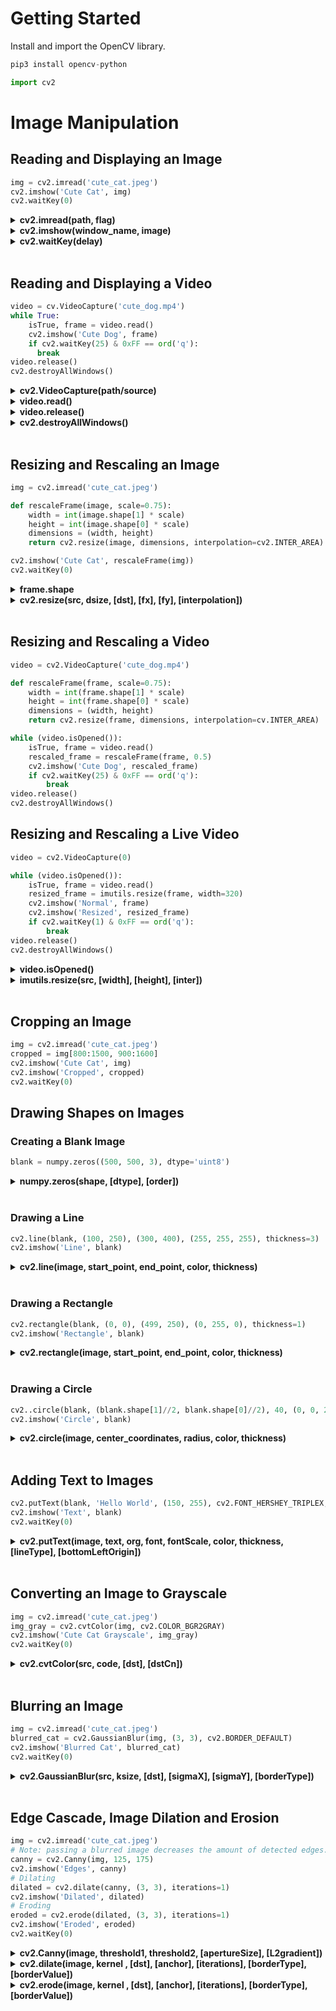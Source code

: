 # Getting Started

Install and import the OpenCV library.

```py
pip3 install opencv-python
```

```py
import cv2
```

# Image Manipulation

## Reading and Displaying an Image

```py
img = cv2.imread('cute_cat.jpeg')
cv2.imshow('Cute Cat', img)
cv2.waitKey(0)
```

<details><summary><strong>cv2.imread(path, flag)</strong></summary>

<br>

Capture an image from a specified file, which you can then assign to a variable. If an image can't be read, this method returns an empty matrix.

This method accepts two parameters:

- `path`: the path to the specified image in a string format.
- `flag`: specifies the way in which the image should be read. The default flag is `cv2.IMREAD_COLOR`.

These are the three possible flag parameters for the method:

- `cv2.IMREAD_COLOR` (default): It specifies to load a color image. Any transparency of image will be neglected. Alternatively, we can pass integer value 1 for this flag.
- `cv2.IMREAD_GRAYSCALE`: It specifies to load an image in grayscale mode. Alternatively, we can pass integer value 0 for this flag.
- `cv2.IMREAD_UNCHANGED`: It specifies to load an image as such including alpha channel. Alternatively, we can pass integer value -1 for this flag.

</details>

<details><summary><strong>cv2.imshow(window_name, image)</strong></summary>

<br>

Display an image in a new window. The window will automatically scale to the image size.

This method accepts two parameters:

- `window_name`: a string respresenting the name of the window in which the image will be displayed.
- `image`: the source image that will be displayed in the window.

</details>

<details><summary><strong>cv2.waitKey(delay)</strong></summary>

<br>

Necessary to avoid the script from immediately terminating.

The method accepts a `delay` input in milliseconds. This is the time that the script will wait for the program to continue. If `0` is passed, the program will wait for input indefinitely. In this case, if waitkey is not used, the program will automatically terminate after the imshow line runs, resulting in the image flashing in screen for a fraction of a second. Passing a `0` wil ensure the image stays on screen until the user chooses to close it.

</details>

<br>

## Reading and Displaying a Video

```py
video = cv.VideoCapture('cute_dog.mp4')
while True:
    isTrue, frame = video.read()
    cv2.imshow('Cute Dog', frame)
    if cv2.waitKey(25) & 0xFF == ord('q'):
      break
video.release()
cv2.destroyAllWindows()

```

<details><summary><strong>cv2.VideoCapture(path/source)</strong></summary>

<br>

Create a video capture object from a source, which can then be stored in a variable.

This method accepts the source of the video as a parameter. Passing path to a video as a string will allow you to use a local video file. An integer can also be passed, and refers to a camera on the computer. Passing `0` will typically capture video from a webcam. Passing subsequent integers will allow accessing other cameras.

</details>

<details><summary><strong>video.read()</strong></summary>

<br>

Read the video frame by frame. It returns a boolean that tells us whether reading the frame was successful, and the frame itself. The operation needs to be performed inside a while loop.

</details>

<details><summary><strong>video.release()</strong></summary>

<br>

Close video or capturing device. Must be called before creating another instance of the video capture object.

</details>

<details><summary><strong>cv2.destroyAllWindows()</strong></summary>

<br>

Destroy all currently open windows. To destroy a specific window, use the function `cv2.destroyWindow()` where you pass the exact window name.

</details>

<br>

## Resizing and Rescaling an Image

```py
img = cv2.imread('cute_cat.jpeg')

def rescaleFrame(image, scale=0.75):
    width = int(image.shape[1] * scale)
    height = int(image.shape[0] * scale)
    dimensions = (width, height)
    return cv2.resize(image, dimensions, interpolation=cv2.INTER_AREA)

cv2.imshow('Cute Cat', rescaleFrame(img))
cv2.waitKey(0)
```

<details><summary><strong>frame.shape</strong></summary>

<br>

The `shape` property of an image returns the following tuple: (height, width, num_of_channels). For example a colored image with a resolution of 1920x1080 may return (1080, 1920, 3).

- `Height`: number of pixel rows in the image or the number of pixels in each column of the image array.
- `Width`: number of pixel columns in the image or the number of pixels in each row of the image array.
- `Number of channels`: number of components used to represent each pixel.

</details>

<details><summary><strong>cv2.resize(src, dsize, [dst], [fx], [fy], [interpolation])</strong></summary>

<br>

Change the original height and/or width of a source image.

This method accepts two required and four optional parameters:

- `src`: input image or frame.
- `dsize`: desired height and width of the output image in the form of a tuple.
- `dst` (Optional): destination output image.
- `fx` (Optional): scale factor along the horizontal axis.
- `fy` (Optional): scale factor along the vertical axis.
- `intepolation` (Optional): behavior of neighboring pixels when increasing or decreasing the size of an image. This flag accepts the following options:
  - `cv2.INTER_NEAREST`: finds the “nearest” neighboring pixel and assumes the intensity value. Often results in relatively poor image quality and “blocky” artifacts.
  - `cv2.INTER_LINEAR` (default): takes neighboring pixels and uses this neighborhood to calculate the interpolated value (rather than just assuming the nearest pixel value).
  - `cv2.INTER_AREA`: resampling using pixel area relation. It may be a preferred method for image decimation, as it gives moiré-free results. But when the image is zoomed, it is similar to the `cv2.INTER_NEAREST` method.
  - `cv2.INTER_CUBIC`: a bicubic interpolation over 4 x 4 pixel neighborhood.
  - `cv2.INTER_LANCSOZ4`: a Lanczos interpolation over 8×8 pixel neighborhood.

[This article shows examples of how the different interpolation methods may affect the quality of the image.](https://chadrick-kwag.net/cv2-resize-interpolation-methods/)

</details>

<br>

## Resizing and Rescaling a Video

```py
video = cv2.VideoCapture('cute_dog.mp4')

def rescaleFrame(frame, scale=0.75):
    width = int(frame.shape[1] * scale)
    height = int(frame.shape[0] * scale)
    dimensions = (width, height)
    return cv2.resize(frame, dimensions, interpolation=cv.INTER_AREA)

while (video.isOpened()):
    isTrue, frame = video.read()
    rescaled_frame = rescaleFrame(frame, 0.5)
    cv2.imshow('Cute Dog', rescaled_frame)
    if cv2.waitKey(25) & 0xFF == ord('q'):
        break
video.release()
cv2.destroyAllWindows()
```

## Resizing and Rescaling a Live Video

```py
video = cv2.VideoCapture(0)

while (video.isOpened()):
    isTrue, frame = video.read()
    resized_frame = imutils.resize(frame, width=320)
    cv2.imshow('Normal', frame)
    cv2.imshow('Resized', resized_frame)
    if cv2.waitKey(1) & 0xFF == ord('q'):
        break
video.release()
cv2.destroyAllWindows()
```

<details><summary><strong>video.isOpened()</strong></summary>

<br>

Returns `True` if video capturing has been initialized.

</details>

<details><summary><strong>imutils.resize(src, [width], [height], [inter])</strong></summary>

<br>

`imutils.resize` function maintains the aspect ratio and provides the keyword arguments `width` and `height` so the image can be resized to the intended width/height while (1) maintaining aspect ratio and (2) ensuring the dimensions of the image do not have to be explicitly computed by the developer.

This method accepts one required and three optional parameters:

- `src`: input image or frame.
- `width` (Optional): desired width of the resulting ouput.
- `height` (Optional): desired height of the resulting ouput.
- `inter` (Optional): interpolation. Behavior of neighboring pixels when increasing or decreasing the size of an image. This flag accepts the following options:
  - `cv2.INTER_NEAREST`: finds the “nearest” neighboring pixel and assumes the intensity value. Often results in relatively poor image quality and “blocky” artifacts.
  - `cv2.INTER_LINEAR` (default): takes neighboring pixels and uses this neighborhood to calculate the interpolated value (rather than just assuming the nearest pixel value).
  - `cv2.INTER_AREA`: resampling using pixel area relation. It may be a preferred method for image decimation, as it gives moiré-free results. But when the image is zoomed, it is similar to the `cv2.INTER_NEAREST` method.
  - `cv2.INTER_CUBIC`: a bicubic interpolation over 4 x 4 pixel neighborhood.
  - `cv2.INTER_LANCSOZ4`: a Lanczos interpolation over 8×8 pixel neighborhood.

[This article shows examples of how the different interpolation methods may affect the quality of the image.](https://chadrick-kwag.net/cv2-resize-interpolation-methods/)

</details>

<br>

## Cropping an Image

```py
img = cv2.imread('cute_cat.jpeg')
cropped = img[800:1500, 900:1600]
cv2.imshow('Cute Cat', img)
cv2.imshow('Cropped', cropped)
cv2.waitKey(0)
```

## Drawing Shapes on Images

### Creating a Blank Image

```py
blank = numpy.zeros((500, 500, 3), dtype='uint8')
```

<details><summary><strong>numpy.zeros(shape, [dtype], [order])</strong></summary>

<br>

Returns new array of given shape and type, filled with zeros.

This method accepts one required and two optional parameters:

- `shape`: integer or sequence of integers.
  ```py
  array_1d = numpy.zeros(3)
  # Returns
  [0. 0. 0.]
  ```
  ```py
  array_2d = numpy.zeros((2, 3), dtype=int)
  # Returns
  [[0 0 0]
  [0 0 0]]
  ```
  ```py
  array_mix_type = np.zeros((2, 2), dtype=[('x', 'int'), ('y', 'float')])
  # Returns
  [[(0, 0.) (0, 0.)]
  [(0, 0.) (0, 0.)]]
  ```
- `dtype` (Optional): desired data-type for the returned array. The default value is `float64`.
- `order` (Optional): whether to store multi-dimensional data in row-major (C-style) or column-major (Fortran-style) order in memory.

</details>

<br>

### Drawing a Line

```py
cv2.line(blank, (100, 250), (300, 400), (255, 255, 255), thickness=3)
cv2.imshow('Line', blank)
```

<details><summary><strong>cv2.line(image, start_point, end_point, color, thickness)</strong></summary>

<br>

Draw a straight line on an image.

This method accepts five required parameters:

- `image`: source image on which the line will be drawn.
- `start_point`: starting point coordinate of the line. Coordinates are represented as a tuple of pixels, i.e. (x_coordinate, y_coordinate).
- `end_point`: ending point coordinate of the line. Coordinates are represented as a tuple of pixels, i.e. (x_coordinate, y_coordinate).
- `color`: color of the line to be drawn. BGR format, tuple.
- `thickness`: thickness of the line in pixels.

</details>

<br>

### Drawing a Rectangle

```py
cv2.rectangle(blank, (0, 0), (499, 250), (0, 255, 0), thickness=1)
cv2.imshow('Rectangle', blank)
```

<details><summary><strong>cv2.rectangle(image, start_point, end_point, color, thickness)</strong></summary>

<br>

Draw a rectangle on an image.

This method accepts five required parameters:

- `image`: source image on which the rectangle will be drawn.
- `start_point`: starting point coordinate of the rectangle. Coordinates are represented as a tuple of pixels, i.e. (x_coordinate, y_coordinate).
- `end_point`: ending point coordinate of the rectangle. Coordinates are represented as a tuple of pixels, i.e. (x_coordinate, y_coordinate).
- `color`: color of the rectangle border line to be drawn. BGR format, tuple.
- `thickness`: thickness of the rectangle border line in pixels. Thickness of -1 px will fill the rectangle shape with the specified color.

</details>

<br>

### Drawing a Circle

```py
cv2..circle(blank, (blank.shape[1]//2, blank.shape[0]//2), 40, (0, 0, 255), thickness=3)
cv2.imshow('Circle', blank)
```

<details><summary><strong>cv2.circle(image, center_coordinates, radius, color, thickness)</strong></summary>

<br>

Draw a circle on an image.

This method accepts five required parameters:

- `image`: source image on which the rectangle will be drawn.
- `center_ccordinates`: center coordinate of the rectangle. Coordinates are represented as a tuple of pixels, i.e. (x_coordinate, y_coordinate).
- `radius`: radius of the circle in pixels.
- `color`: color of the circle border line to be drawn. BGR format, tuple.
- `thickness`: thickness of the circle border line in pixels. Thickness of -1 px will fill the rectangle shape with the specified color.

</details>

<br>

## Adding Text to Images

```py
cv2.putText(blank, 'Hello World', (150, 255), cv2.FONT_HERSHEY_TRIPLEX, 1.0, (0, 255, 0), thickness=2)
cv2.imshow('Text', blank)
cv2.waitKey(0)
```

<details><summary><strong>cv2.putText(image, text, org, font, fontScale, color, thickness, [lineType], [bottomLeftOrigin])</strong></summary>

<br>

Draw a text string on an image.

This method accepts seven required and two optional parameters:

- `image`: source image on which the rectangle will be drawn.
- `text`: text string to be drawn on the image.
- `org`: the coordinates of bottom-left corner of text. Coordinates are represented as a tuple of pixels, i.e. (x_coordinate, y_coordinate).
- `font`: denotes the font type. Example: cv2.FONT_HERSHEY_TRIPLEX.
- `fontScale`: font scale factor that is multiplied by the font-specific base size.
- `color`: color of the text to be drawn. BGR format, tuple.
- `thickness`: thickness of the text in pixels.
- `lineType` (Optional): type of the line to be used to draw text. Possible values:
  - `cv2.FILLED`
  - `cv2.LINE_4`
  - `cv2.LINE_8`
  - `cv2.LINE_AA`
- `bottomLeftOrigin` (Optional): when true, the image data origin is at the bottom-left corner. Otherwise, it is at the top-left corner. True by default.

</details>

<br>

## Converting an Image to Grayscale

```py
img = cv2.imread('cute_cat.jpeg')
img_gray = cv2.cvtColor(img, cv2.COLOR_BGR2GRAY)
cv2.imshow('Cute Cat Grayscale', img_gray)
cv2.waitKey(0)
```

<details><summary><strong>cv2.cvtColor(src, code, [dst], [dstCn])</strong></summary>

<br>

Convert an image from one color space to another. There are more than 150 color-space conversion methods available in OpenCV.

This method accepts two required and two optional parameters:

- `src`: source image which will be converted to grayscale.
- `code`: color space conversion code.
- `dst` (Optional): output image of the same size and depth as source image.
- `dstCn` (Optional): number of channels in the destination image. If the parameter is 0 then the number of the channels is derived automatically from source and code.

</details>

<br>

## Blurring an Image

```py
img = cv2.imread('cute_cat.jpeg')
blurred_cat = cv2.GaussianBlur(img, (3, 3), cv2.BORDER_DEFAULT)
cv2.imshow('Blurred Cat', blurred_cat)
cv2.waitKey(0)
```

<details><summary><strong>cv2.GaussianBlur(src, ksize, [dst], [sigmaX], [sigmaY], [borderType])</strong></summary>

<br>

Apply Gaussian blur on input image. The blurring of an image means smoothening of an image i.e., removing outlier pixels that may be noise in the image.

This method accepts two required and four optional parameters:

- `src`: source image to which blur will be applied.
- `ksize`: kernel size. Kernal is matrix of an (no. of rows)\*(no. of columns) order. Its size is given in the form of tuple (no. of rows, no. of columns). no. of rows and no. of columns should be odd. If ksize is set to (0 0), then ksize is computed from sigma values.
- `dst` (Optional): output image.
- `sigmaX` (Optional): standard deviation value of kernal along horizontal direction.
- `sigmaY` (Optional): standard deviation value of kernal along vertical direction.
- `borderType` (Optional): specifies image boundaries while kernel is applied on image borders. Possible values:
  - `cv2.BORDER_CONSTANT`
  - `cv2.BORDER_REPLICATE`
  - `cv2.BORDER_REFLECT`
  - `cv2.BORDER_WRAP`
  - `cv2.BORDER_REFLECT_101`
  - `cv2.BORDER_TRANSPARENT`
  - `cv2.BORDER_REFLECT101`
  - `cv2.BORDER_DEFAULT`
  - `cv2.BORDER_ISOLATED`

</details>

<br>

## Edge Cascade, Image Dilation and Erosion

```py
img = cv2.imread('cute_cat.jpeg')
# Note: passing a blurred image decreases the amount of detected edges.
canny = cv2.Canny(img, 125, 175)
cv2.imshow('Edges', canny)
# Dilating
dilated = cv2.dilate(canny, (3, 3), iterations=1)
cv2.imshow('Dilated', dilated)
# Eroding
eroded = cv2.erode(dilated, (3, 3), iterations=1)
cv2.imshow('Eroded', eroded)
cv2.waitKey(0)
```

<details><summary><strong>cv2.Canny(image, threshold1, threshold2, [apertureSize], [L2gradient])</strong></summary>

<br>

This method uses canny edge detection algorithm for finding the edges in the image.

This method accepts three required and two optional parameters:

- `image`: source image to be used for edge detection.
- `threshold1`: the High threshold value of intensity gradient.
- `threshold2`: the Low threshold value of intensity gradient.
- `apertureSize` (Optional): order of Kernel (matrix) for the Sobel filter. Default value is (3 x 3). Value should be odd between 3 and 7. Used for finding image gradients. Filter is used for smoothening and sharpening of an image.
- `L2gradient` (Optional): specifies the equation for finding gradient magnitude. L2gradient is of boolean type, and its default value is False.

</details>

<details><summary><strong>cv2.dilate(image, kernel , [dst], [anchor], [iterations], [borderType], [borderValue])</strong></summary>

<br>

This method is used to increase object area and accentuate features. A pixel element in the original image is ‘1’ if at least one pixel under the kernel is ‘1’. In cases like noise removal, erosion is followed by dilation. Since erosion removes white noises, it also shrinks the object, so we dilate it. Since noise is gone we can increase our object area without the noise coming back.

This method accepts two required and five optional parameters:

- `image`: source image to be dilated.
- `kernel`: the matrix of odd size (3,5,7) to be convolved with the image.
- `dst` (Optional): output image.
- `anchor` (Optional): variable of type integer representing the anchor point. Default value is (-1, -1) meaning the anchor is at the kernel center.
- `iterations` (Optional): integer value which determine how much you want to dilate a given image.
- `borderType` (Optional): depicts the kind of border to be added. Possible values:
  - `cv2.BORDER_CONSTANT`
  - `cv2.BORDER_REPLICATE`
  - `cv2.BORDER_REFLECT`
  - `cv2.BORDER_WRAP`
  - `cv2.BORDER_REFLECT_101`
  - `cv2.BORDER_TRANSPARENT`
  - `cv2.BORDER_REFLECT101`
  - `cv2.BORDER_DEFAULT`
  - `cv2.BORDER_ISOLATED`
- `borderValue` (Optional): border value in case of a constant border.

</details>

<details><summary><strong>cv2.erode(image, kernel , [dst], [anchor], [iterations], [borderType], [borderValue])</strong></summary>

<br>

This method is used to erode away the boundaries of foreground objects. A pixel in the original image (either 1 or 0) will be considered 1 only if all the pixels under the kernel are 1, otherwise, it is eroded (made to zero). Thus all the pixels near the boundary will be discarded depending upon the size of the kernel. Useful for removing small white noises. Also used to detach connected objects.

This method accepts two required and five optional parameters:

- `image`: source image to be eroded.
- `kernel`: the matrix of odd size (3,5,7) to be convolved with the image.
- `dst` (Optional): output image.
- `anchor` (Optional): variable of type integer representing the anchor point. Default value is (-1, -1) meaning the anchor is at the kernel center.
- `iterations` (Optional): integer value which determine how much you want to dilate a given image.
- `borderType` (Optional): depicts the kind of border to be added. Possible values:
  - `cv2.BORDER_CONSTANT`
  - `cv2.BORDER_REPLICATE`
  - `cv2.BORDER_REFLECT`
  - `cv2.BORDER_WRAP`
  - `cv2.BORDER_REFLECT_101`
  - `cv2.BORDER_TRANSPARENT`
  - `cv2.BORDER_REFLECT101`
  - `cv2.BORDER_DEFAULT`
  - `cv2.BORDER_ISOLATED`
- `borderValue` (Optional): border value in case of a constant border.

</details>

<br>
